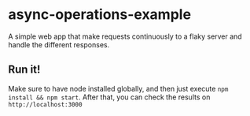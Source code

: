 # async-operations-example
A simple web app that make requests continuously to a flaky server and handle the different responses.

## Run it!

Make sure to have node installed globally, and then just execute `npm install && npm start`. After that, you can check the results on `http://localhost:3000`
